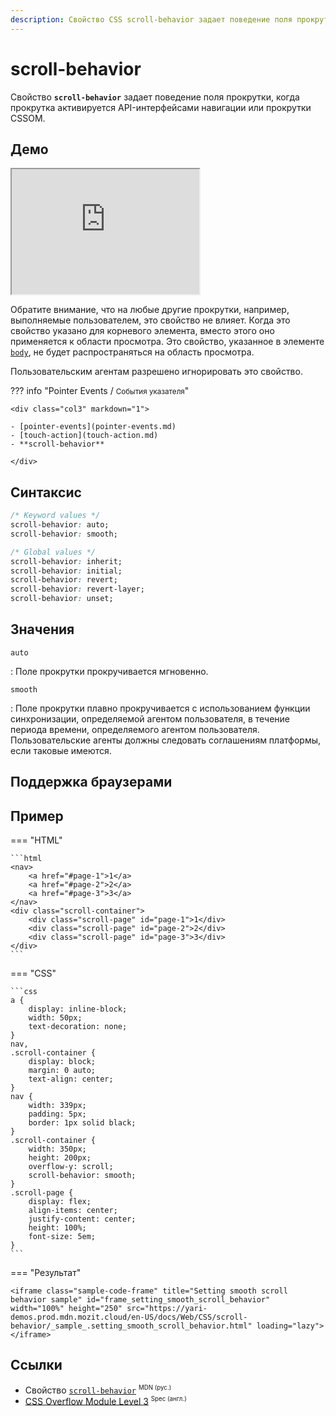 ```yaml
---
description: Свойство CSS scroll-behavior задает поведение поля прокрутки, когда прокрутка активируется API-интерфейсами навигации или прокрутки CSSOM.
---
```


# scroll-behavior

Свойство **`scroll-behavior`** задает поведение поля прокрутки, когда прокрутка активируется API-интерфейсами навигации или прокрутки CSSOM.

## Демо

<iframe class="interactive is-default-height" height="200" src="https://interactive-examples.mdn.mozilla.net/pages/css/scroll-behavior.html" title="MDN Web Docs Interactive Example" loading="lazy" data-readystate="complete"></iframe>

Обратите внимание, что на любые другие прокрутки, например, выполняемые пользователем, это свойство не влияет. Когда это свойство указано для корневого элемента, вместо этого оно применяется к области просмотра. Это свойство, указанное в элементе [`body`](../html/body.md), не будет распространяться на область просмотра.

Пользовательским агентам разрешено игнорировать это свойство.

??? info "Pointer Events / <small>События указателя</small>"

    <div class="col3" markdown="1">

    - [pointer-events](pointer-events.md)
    - [touch-action](touch-action.md)
    - **scroll-behavior**

    </div>

## Синтаксис

```css
/* Keyword values */
scroll-behavior: auto;
scroll-behavior: smooth;

/* Global values */
scroll-behavior: inherit;
scroll-behavior: initial;
scroll-behavior: revert;
scroll-behavior: revert-layer;
scroll-behavior: unset;
```

## Значения

`auto`

: Поле прокрутки прокручивается мгновенно.

`smooth`

: Поле прокрутки плавно прокручивается с использованием функции синхронизации, определяемой агентом пользователя, в течение периода времени, определяемого агентом пользователя. Пользовательские агенты должны следовать соглашениям платформы, если таковые имеются.

## Поддержка браузерами

<p class="ciu_embed" data-feature="mdn-css__properties__scroll-behavior" data-periods="future_1,current,past_1,past_2" data-accessible-colours="false"></p>

## Пример

=== "HTML"

    ```html
    <nav>
    	<a href="#page-1">1</a>
    	<a href="#page-2">2</a>
    	<a href="#page-3">3</a>
    </nav>
    <div class="scroll-container">
    	<div class="scroll-page" id="page-1">1</div>
    	<div class="scroll-page" id="page-2">2</div>
    	<div class="scroll-page" id="page-3">3</div>
    </div>
    ```

=== "CSS"

    ```css
    a {
    	display: inline-block;
    	width: 50px;
    	text-decoration: none;
    }
    nav,
    .scroll-container {
    	display: block;
    	margin: 0 auto;
    	text-align: center;
    }
    nav {
    	width: 339px;
    	padding: 5px;
    	border: 1px solid black;
    }
    .scroll-container {
    	width: 350px;
    	height: 200px;
    	overflow-y: scroll;
    	scroll-behavior: smooth;
    }
    .scroll-page {
    	display: flex;
    	align-items: center;
    	justify-content: center;
    	height: 100%;
    	font-size: 5em;
    }
    ```

=== "Результат"

    <iframe class="sample-code-frame" title="Setting smooth scroll behavior sample" id="frame_setting_smooth_scroll_behavior" width="100%" height="250" src="https://yari-demos.prod.mdn.mozit.cloud/en-US/docs/Web/CSS/scroll-behavior/_sample_.setting_smooth_scroll_behavior.html" loading="lazy"></iframe>

## Ссылки

-   Свойство [`scroll-behavior`](https://developer.mozilla.org/ru/docs/Web/CSS/scroll-behavior) <sup><small>MDN (рус.)</small></sup>
-   [CSS Overflow Module Level 3](https://w3c.github.io/csswg-drafts/css-overflow/#smooth-scrolling) <sup><small>Spec (англ.)</small></sup>
